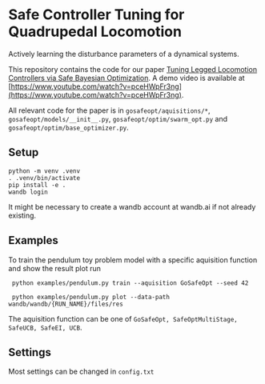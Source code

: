 # Safe Controller Tuning for Quadrupedal Locomotion
Actively learning the disturbance parameters of a dynamical systems.

This repository contains the code for our paper [Tuning Legged Locomotion Controllers via Safe Bayesian Optimization](https://arxiv.org/abs/2306.07092). A demo video is available at [https://www.youtube.com/watch?v=pceHWpFr3ng](https://www.youtube.com/watch?v=pceHWpFr3ng).

All relevant code for the paper is in `gosafeopt/aquisitions/*`, `gosafeopt/models/__init__.py`, `gosafeopt/optim/swarm_opt.py` and `gosafeopt/optim/base_optimizer.py`.

## Setup
```
python -m venv .venv
. .venv/bin/activate
pip install -e . 
wandb login
```
 
It might be necessary to create a wandb account at wandb.ai if not already existing.

## Examples 

To train the pendulum toy problem model with a specific aquisition function and show the result plot run 

```
 python examples/pendulum.py train --aquisition GoSafeOpt --seed 42

 python examples/pendulum.py plot --data-path wandb/wandb/{RUN_NAME}/files/res               
```

The aquisition function can be one of `GoSafeOpt, SafeOptMultiStage, SafeUCB, SafeEI, UCB`.


## Settings
Most settings can be changed in `config.txt`

